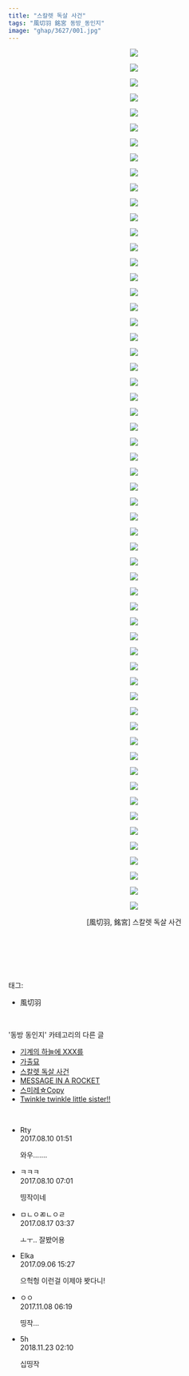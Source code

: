 ```yaml
---
title: "스칼렛 독살 사건"
tags: "風切羽 銘宮 동방_동인지"
image: "ghap/3627/001.jpg"
---
```

<div class="article">
<p style="text-align: center; clear: none; float: none;"><img src="{{ site.nasurl }}/ghap/3627/001.jpg"/></p>
<p style="text-align: center; clear: none; float: none;"><img src="{{ site.nasurl }}/ghap/3627/002.jpg"/></p>
<p style="text-align: center; clear: none; float: none;"><img src="{{ site.nasurl }}/ghap/3627/003.jpg"/></p>
<p style="text-align: center; clear: none; float: none;"><img src="{{ site.nasurl }}/ghap/3627/004.jpg"/></p>
<p style="text-align: center; clear: none; float: none;"><img src="{{ site.nasurl }}/ghap/3627/005.jpg"/></p>
<p style="text-align: center; clear: none; float: none;"><img src="{{ site.nasurl }}/ghap/3627/006.jpg"/></p>
<p style="text-align: center; clear: none; float: none;"><img src="{{ site.nasurl }}/ghap/3627/007.jpg"/></p>
<p style="text-align: center; clear: none; float: none;"><img src="{{ site.nasurl }}/ghap/3627/008.jpg"/></p>
<p style="text-align: center; clear: none; float: none;"><img src="{{ site.nasurl }}/ghap/3627/009.jpg"/></p>
<p style="text-align: center; clear: none; float: none;"><img src="{{ site.nasurl }}/ghap/3627/010.jpg"/></p>
<p style="text-align: center; clear: none; float: none;"><img src="{{ site.nasurl }}/ghap/3627/011.jpg"/></p>
<p style="text-align: center; clear: none; float: none;"><img src="{{ site.nasurl }}/ghap/3627/012.jpg"/></p>
<p style="text-align: center; clear: none; float: none;"><img src="{{ site.nasurl }}/ghap/3627/013.jpg"/></p>
<p style="text-align: center; clear: none; float: none;"><img src="{{ site.nasurl }}/ghap/3627/014.jpg"/></p>
<p style="text-align: center; clear: none; float: none;"><img src="{{ site.nasurl }}/ghap/3627/015.jpg"/></p>
<p style="text-align: center; clear: none; float: none;"><img src="{{ site.nasurl }}/ghap/3627/016.jpg"/></p>
<p style="text-align: center; clear: none; float: none;"><img src="{{ site.nasurl }}/ghap/3627/017.jpg"/></p>
<p style="text-align: center; clear: none; float: none;"><img src="{{ site.nasurl }}/ghap/3627/018.jpg"/></p>
<p style="text-align: center; clear: none; float: none;"><img src="{{ site.nasurl }}/ghap/3627/019.jpg"/></p>
<p style="text-align: center; clear: none; float: none;"><img src="{{ site.nasurl }}/ghap/3627/020.jpg"/></p>
<p style="text-align: center; clear: none; float: none;"><img src="{{ site.nasurl }}/ghap/3627/021.jpg"/></p>
<p style="text-align: center; clear: none; float: none;"><img src="{{ site.nasurl }}/ghap/3627/022.jpg"/></p>
<p style="text-align: center; clear: none; float: none;"><img src="{{ site.nasurl }}/ghap/3627/023.jpg"/></p>
<p style="text-align: center; clear: none; float: none;"><img src="{{ site.nasurl }}/ghap/3627/024.jpg"/></p>
<p style="text-align: center; clear: none; float: none;"><img src="{{ site.nasurl }}/ghap/3627/025.jpg"/></p>
<p style="text-align: center; clear: none; float: none;"><img src="{{ site.nasurl }}/ghap/3627/026.jpg"/></p>
<p style="text-align: center; clear: none; float: none;"><img src="{{ site.nasurl }}/ghap/3627/027.jpg"/></p>
<p style="text-align: center; clear: none; float: none;"><img src="{{ site.nasurl }}/ghap/3627/028.jpg"/></p>
<p style="text-align: center; clear: none; float: none;"><img src="{{ site.nasurl }}/ghap/3627/029.jpg"/></p>
<p style="text-align: center; clear: none; float: none;"><img src="{{ site.nasurl }}/ghap/3627/030.jpg"/></p>
<p style="text-align: center; clear: none; float: none;"><img src="{{ site.nasurl }}/ghap/3627/031.jpg"/></p>
<p style="text-align: center; clear: none; float: none;"><img src="{{ site.nasurl }}/ghap/3627/032.jpg"/></p>
<p style="text-align: center; clear: none; float: none;"><img src="{{ site.nasurl }}/ghap/3627/033.jpg"/></p>
<p style="text-align: center; clear: none; float: none;"><img src="{{ site.nasurl }}/ghap/3627/034.jpg"/></p>
<p style="text-align: center; clear: none; float: none;"><img src="{{ site.nasurl }}/ghap/3627/035.jpg"/></p>
<p style="text-align: center; clear: none; float: none;"><img src="{{ site.nasurl }}/ghap/3627/036.jpg"/></p>
<p style="text-align: center; clear: none; float: none;"><img src="{{ site.nasurl }}/ghap/3627/037.jpg"/></p>
<p style="text-align: center; clear: none; float: none;"><img src="{{ site.nasurl }}/ghap/3627/038.jpg"/></p>
<p style="text-align: center; clear: none; float: none;"><img src="{{ site.nasurl }}/ghap/3627/039.jpg"/></p>
<p style="text-align: center; clear: none; float: none;"><img src="{{ site.nasurl }}/ghap/3627/040.jpg"/></p>
<p style="text-align: center; clear: none; float: none;"><img src="{{ site.nasurl }}/ghap/3627/041.jpg"/></p>
<p style="text-align: center; clear: none; float: none;"><img src="{{ site.nasurl }}/ghap/3627/042.jpg"/></p>
<p style="text-align: center; clear: none; float: none;"><img src="{{ site.nasurl }}/ghap/3627/043.jpg"/></p>
<p style="text-align: center; clear: none; float: none;"><img src="{{ site.nasurl }}/ghap/3627/044.jpg"/></p>
<p style="text-align: center; clear: none; float: none;"><img src="{{ site.nasurl }}/ghap/3627/045.jpg"/></p>
<p style="text-align: center; clear: none; float: none;"><img src="{{ site.nasurl }}/ghap/3627/046.jpg"/></p>
<p style="text-align: center; clear: none; float: none;"><img src="{{ site.nasurl }}/ghap/3627/047.jpg"/></p>
<p style="text-align: center; clear: none; float: none;"><img src="{{ site.nasurl }}/ghap/3627/048.jpg"/></p>
<p style="text-align: center; clear: none; float: none;"><img src="{{ site.nasurl }}/ghap/3627/049.jpg"/></p>
<p style="text-align: center; clear: none; float: none;"><img src="{{ site.nasurl }}/ghap/3627/050.jpg"/></p>
<p style="text-align: center; clear: none; float: none;"><img src="{{ site.nasurl }}/ghap/3627/051.jpg"/></p>
<p style="text-align: center; clear: none; float: none;"><img src="{{ site.nasurl }}/ghap/3627/052.jpg"/></p>
<p style="text-align: center; clear: none; float: none;"><img src="{{ site.nasurl }}/ghap/3627/053.jpg"/></p>
<p style="text-align: center; clear: none; float: none;"><img src="{{ site.nasurl }}/ghap/3627/054.jpg"/></p>
<p style="text-align: center; clear: none; float: none;"><img src="{{ site.nasurl }}/ghap/3627/055.jpg"/></p>
<p style="text-align: center; clear: none; float: none;"><img src="{{ site.nasurl }}/ghap/3627/056.jpg"/></p>
<p style="text-align: center; clear: none; float: none;"><img src="{{ site.nasurl }}/ghap/3627/057.jpg"/></p>
<p style="text-align: center; clear: none; float: none;"><img src="{{ site.nasurl }}/ghap/3627/058.jpg"/></p>
<p style="text-align: center; clear: none; float: none;">[風切羽, 銘宮] 스칼렛 독살 사건</p>
<p style="text-align: center; clear: none; float: none;"><br/></p>
<p><br/></p>
</div><br/>
<div class="tagTrail">
<p>태그: </p>
<ul>
<li>風切羽</li>
</ul>
</div><br/>
<div class="another">
<p>'동방 동인지' 카테고리의 다른 글</p>
<ul>
<li><a href="/2017-08-10-ghap_3630">기계의 하늘에 XXX를</a></li>
<li><a href="/2017-08-10-ghap_3629">가출묘</a></li>
<li><a href="/2017-08-10-ghap_3627">스칼렛 독살 사건</a></li>
<li><a href="/2017-08-04-ghap_3621">MESSAGE IN A ROCKET</a></li>
<li><a href="/2017-08-04-ghap_3620">스미레☆Copy</a></li>
<li><a href="/2017-08-04-ghap_3619">Twinkle twinkle little sister!!</a></li>
</ul>
</div><br/>
<div class="cb_module cb_fluid">
<div class="cb_wrt cb_profile">
<div class="comment">
<ul>
<li class="cb_thumb_off" id="comment15055688">
<div class="cb_comment_area">
<div class="cb_info_area">
<div class="cb_section">
<span class="cb_nick_name">Rty</span>
</div>
<div class="cb_section">
<span class="cb_date">2017.08.10 01:51 </span>
</div>
</div>
<div class="cb_dsc_comment">
<p class="cb_dsc">
											와우.......
										</p>
</div>
</div></li>
<li class="cb_thumb_off" id="comment15055785">
<div class="cb_comment_area">
<div class="cb_info_area">
<div class="cb_section">
<span class="cb_nick_name">ㅋㅋㅋ</span>
</div>
<div class="cb_section">
<span class="cb_date">2017.08.10 07:01 </span>
</div>
</div>
<div class="cb_dsc_comment">
<p class="cb_dsc">
											띵작이네
										</p>
</div>
</div></li>
<li class="cb_thumb_off" id="comment15061451">
<div class="cb_comment_area">
<div class="cb_info_area">
<div class="cb_section">
<span class="cb_nick_name">ㅁㄴㅇㄻㄴㅇㄹ</span>
</div>
<div class="cb_section">
<span class="cb_date">2017.08.17 03:37 </span>
</div>
</div>
<div class="cb_dsc_comment">
<p class="cb_dsc">
											ㅗㅜ.. 잘봤어용
										</p>
</div>
</div></li>
<li class="cb_thumb_off" id="comment15077532">
<div class="cb_comment_area">
<div class="cb_info_area">
<div class="cb_section">
<span class="cb_nick_name">Elka</span>
</div>
<div class="cb_section">
<span class="cb_date">2017.09.06 15:27 </span>
</div>
</div>
<div class="cb_dsc_comment">
<p class="cb_dsc">
											으헉헝 이런걸 이제야 봣다니!
										</p>
</div>
</div></li>
<li class="cb_thumb_off" id="comment15125047">
<div class="cb_comment_area">
<div class="cb_info_area">
<div class="cb_section">
<span class="cb_nick_name">ㅇㅇ</span>
</div>
<div class="cb_section">
<span class="cb_date">2017.11.08 06:19 </span>
</div>
</div>
<div class="cb_dsc_comment">
<p class="cb_dsc">
											띵작...
										</p>
</div>
</div></li>
<li class="cb_thumb_off" id="comment15377206">
<div class="cb_comment_area">
<div class="cb_info_area">
<div class="cb_section">
<span class="cb_nick_name">5h</span>
</div>
<div class="cb_section">
<span class="cb_date">2018.11.23 02:10 </span>
</div>
</div>
<div class="cb_dsc_comment">
<p class="cb_dsc">
											십띵작
										</p>
</div>
</div></li>
</ul>
</div>
</div><!-- commentList close -->
</div><br/>
